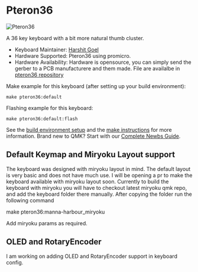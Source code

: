 # Pteron36

![Pteron36](https://imgur.com/PuXPWYf)

A 36 key keyboard with a bit more natural thumb cluster.

* Keyboard Maintainer: [Harshit Goel](https://github.com/harshitgoel96)
* Hardware Supported: Pteron36 using promicro.
* Hardware Availability: Hardware is opensource, you can simply send the gerber to a PCB manufacturere and them made. File are availalbe in [pteron36 repository](https://github.com/harshitgoel96/pteron36-split-keyboard/releases/tag/v1.2.0)

Make example for this keyboard (after setting up your build environment):

    make pteron36:default

Flashing example for this keyboard:

    make pteron36:default:flash

See the [build environment setup](https://docs.qmk.fm/#/getting_started_build_tools) and the [make instructions](https://docs.qmk.fm/#/getting_started_make_guide) for more information. Brand new to QMK? Start with our [Complete Newbs Guide](https://docs.qmk.fm/#/newbs).

## Default Keymap and Miryoku Layout support

The keyboard was designed with miryoku layout in mind. The default layout is very basic and does not have much use. I will be opening a pr to make the keyboard available with miryoku layout soon. Currently to build the keyboard with miryoku you will have to checkout latest miryoku qmk repo, and add the keyboard folder there manually. After copying the folder run the following command

  make pteron36:manna-harbour_miryoku 
  
Add miryoku params as required.

## OLED and RotaryEncoder

I am working on adding OLED and RotaryEncoder support in keyboard config. 